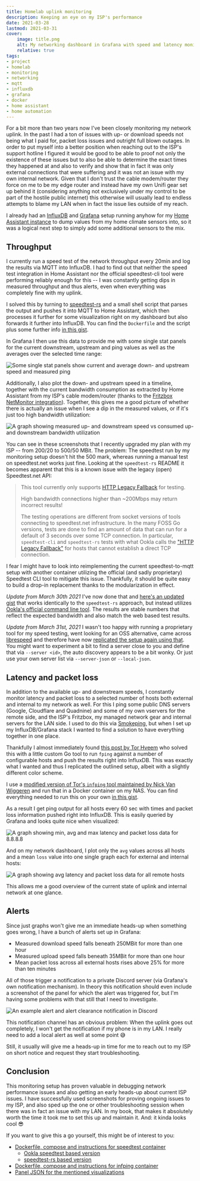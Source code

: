 ```yaml
---
title: Homelab uplink monitoring
description: Keeping an eye on my ISP's performance
date: 2021-03-28
lastmod: 2021-03-31
cover:
    image: title.png
    alt: My networking dashboard in Grafana with speed and latency monitoring
    relative: true
tags:
- project
- homelab
- monitoring
- networking
- mqtt
- influxdb
- grafana
- docker
- home assistant
- home automation 
---
```


For a bit more than two years now I've been closely monitoring my network uplink. In the past I had a ton of issues with up- or download speeds not being what I paid for, packet loss issues and outright full blown outages. In order to put myself into a better position when reaching out to the ISP's support hotline I figured it would be good to be able to proof not only the existence of these issues but to also be able to determine the exact times they happened at and also to verify and show that in fact it was only external connections that were suffering and it was not an issue with my own internal network. Given that I don't trust the cable modem/router they force on me to be my edge router and instead have my own Unifi gear set up behind it (considering anything not exclusively under my control to be part of the hostile public internet) this otherwise will usually lead to endless attempts to blame my LAN when in fact the issue lies outside of my reach.

I already had an [InfluxDB](https://www.influxdata.com/) and [Grafana](https://grafana.com/) setup running anyhow for my [Home Assistant instance](https://home-assistant.io/) to dump values from my home climate sensors into, so it was a logical next step to simply add some additional sensors to the mix.

## Throughput

I currently run a speed test of the network throughput every 20min and log the results via MQTT into InfluxDB. I had to find out that neither the speed test integration in Home Assistant nor the official speedtest-cli tool were performing reliably enough for this -- I was constantly getting dips in measured throughput and thus alerts, even when everything was completely fine with my uplink.

I solved this by turning to [speedtest-rs](https://github.com/nelsonjchen/speedtest-rs) and a small shell script that parses the output and pushes it into MQTT to Home Assistant, which then processes it further for some visualization right on my dashboard but also forwards it further into InfluxDB. You can find the `Dockerfile` and the script plus some further info [in this gist](https://gist.github.com/foosel/ef98a5774d1a495ab3781eba8a157fee).

In Grafana I then use this data to provide me with some single stat panels for the current downstream, upstream and ping values as well as the averages over the selected time range:

![Some single stat panels show current and average down- and upstream speed and measured ping](./currentspeed.png)

Additionally, I also plot the down- and upstream speed in a timeline, together with the current bandwidth consumption as extracted by Home Assistant from my ISP's cable modem/router (thanks to the [Fritzbox NetMonitor integration](https://www.home-assistant.io/integrations/fritzbox_netmonitor/)). Together, this gives me a good picture of whether there is actually an issue when I see a dip in the measured values, or if it's just too high bandwidth utilization:

![A graph showing measured up- and downstream speed vs consumed up- and downstream bandwidth utilization](./bandwidth.png)

You can see in these screenshots that I recently upgraded my plan with my ISP -- from 200/20 to 500/50 MBit. The problem: The speedtest run by my monitoring setup doesn't hit the 500 mark, whereas running a manual test on speedtest.net works just fine. Looking at the `speedtest-rs` README it becomes apparent that this is a known issue with the legacy (open) Speedtest.net API:

> This tool currently only supports [HTTP Legacy Fallback](http://www.ookla.com/support/a84541858) for testing.
>
> High bandwidth connections higher than ~200Mbps may return incorrect results!
>
> The testing operations are different from socket versions of tools connecting to speedtest.net infrastructure. In the many FOSS Go versions, tests are done to find an amount of data that can run for a default of 3 seconds over some TCP connection. In particular, `speedtest-cli` and `speedtest-rs` tests with what Ookla calls the ["HTTP Legacy Fallback"](http://www.ookla.com/support/a84541858) for hosts that cannot establish a direct TCP connection.

I fear I might have to look into reimplementing the current speedtest-to-mqtt setup with another container utilizing the official (and sadly proprietary) Speedtest CLI tool to mitigate this issue. Thankfully, it should be quite easy to build a drop-in replacement thanks to the modularization in effect.

_Update from March 30th 2021_ I've now done that and [here's an updated gist](https://gist.github.com/foosel/70ecbeade55cc852dbc0a4f7c4040adc) that works identically to the `speedtest-rs` approach, but instead utilizes [Ookla's official command line tool](https://www.speedtest.net/apps/cli). The results are stable numbers that reflect the expected bandwidth and also match the web based test results.

_Update from March 31st, 2021_ I wasn't too happy with running a proprietary tool for my speed testing, went looking for an OSS alternative, came across [librespeed](https://librespeed.org/) and therefore have now [replicated the setup again using that](https://gist.github.com/foosel/f7d9a08c0445454ab90d6c4974a9e316). You might want to experiment a bit to find a server close to you and define that via `--server <id>`, the auto discovery appears to be a bit wonky. Or just use your own server list via `--server-json` or `--local-json`.

## Latency and packet loss

In addition to the available up- and downstream speeds, I constantly monitor latency and packet loss to a selected number of hosts both external and internal to my network as well. For this I ping some public DNS servers (Google, Cloudflare and Quadnine) and some of my own vservers for the remote side, and the ISP's Fritzbox, my managed network gear and internal servers for the LAN side. I used to do this via [Smokeping](https://oss.oetiker.ch/smokeping/), but when I set up my InfluxDB/Grafana stack I wanted to find a solution to have everything together in one place.

Thankfully I almost immediately found [this post by Tor Hveem](https://hveem.no/visualizing-latency-variance-with-grafana) who solved this with a little custom Go tool to run `fping` against a number of configurable hosts and push the results right into InfluxDB. This was exactly what I wanted and thus I replicated the outlined setup, albeit with a slightly different color scheme.

I use a [modified version of Tor's `infping` tool maintained by Nick Van Wiggeren](https://github.com/nickvanw/infping) and run that in a Docker container on my NAS. You can find everything needed to run this on your own [in this gist](https://gist.github.com/foosel/46804306d510d79f14117f95ed64b877).

As a result I get ping output for all hosts every 60 sec with times and packet loss information pushed right into InfluxDB. This is easily queried by Grafana and looks quite nice when visualized:

![A graph showing min, avg and max latency and packet loss data for 8.8.8.8](./smokeping.png)

And on my network dashboard, I plot only the `avg` values across all hosts and a mean `loss` value into one single graph each for external and internal hosts:

![A graph showing avg latency and packet loss data for all remote hosts](./latency.png)

This allows me a good overview of the current state of uplink and internal network at one glance.

## Alerts

Since just graphs won't give me an immediate heads-up when something goes wrong, I have a bunch of alerts set up in Grafana:

-   Measured download speed falls beneath 250MBit for more than one hour
-   Measured upload speed falls beneath 35MBit for more than one hour
-   Mean packet loss across all external hosts rises above 25% for more than ten minutes

All of those trigger a notification to a private Discord server (via Grafana's own notification mechanism). In theory this notification should even include a screenshot of the panel for which the alert was triggered for, but I'm having some problems with that still that I need to investigate.

![An example alert and alert clearance notification in Discord](./discord.png)

This notification channel has an obvious problem: When the uplink goes out completely, I won't get the notification if my phone is in my LAN. I really need to add a local alert as well at some point 😅

Still, it usually will give me a heads-up in time for me to reach out to my ISP on short notice and request they start troubleshooting.

## Conclusion

This monitoring setup has proven valuable in debugging network performance issues and also getting an early heads-up about current ISP issues. I have successfully used screenshots for proving ongoing issues to my ISP, and also sped up the one or other troubleshooting session when there was in fact an issue with my LAN. In my book, that makes it absolutely worth the time it took me to set this up and maintain it. And: it kinda looks cool 😎

If you want to give this a go yourself, this might be of interest to you:

-   [Dockerfile, compose and instructions for speedtest container](https://gist.github.com/foosel/f7d9a08c0445454ab90d6c4974a9e316)
    -   [Ookla speedtest based version](https://gist.github.com/foosel/70ecbeade55cc852dbc0a4f7c4040adc)
    -   [speedtest-rs based version](https://gist.github.com/foosel/ef98a5774d1a495ab3781eba8a157fee)
-   [Dockerfile, compose and instructions for infping container](https://gist.github.com/foosel/46804306d510d79f14117f95ed64b877)
-   [Panel JSON for the mentioned visualizations](https://gist.github.com/foosel/ec0b6355d1d0c3ab65ee4df79d795a73)
